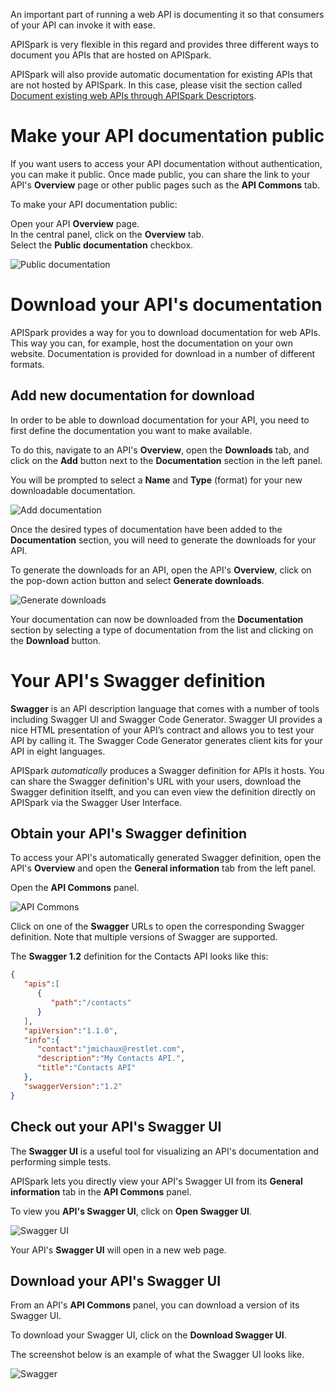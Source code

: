 
An important part of running a web API is documenting it so that consumers of your API can invoke it with ease.

APISpark is very flexible in this regard and provides three different ways to document you APIs that are hosted on APISpark.

APISpark will also provide automatic documentation for existing APIs that are not hosted by APISpark. In this case, please visit the section called [Document existing web APIs through APISpark Descriptors](technical-resources/apispark/guide/document/overview "Document existing web APIs through APISpark Descriptors").

# Make your API documentation public

If you want users to access your API documentation without authentication, you can make it public. Once made public, you can share the link to your API's **Overview** page or other public pages such as the **API Commons** tab.

To make your API documentation public:

Open your API **Overview** page.  
In the central panel, click on the **Overview** tab.  
Select the **Public documentation** checkbox.

![Public documentation](images/publicdocumentation.jpg "Public documentation")



# Download your API's documentation

APISpark provides a way for you to download documentation for web APIs. This way you can, for example, host the documentation on your own website. Documentation is provided for download in a number of different formats.

## Add new documentation for download

In order to be able to download documentation for your API, you need to first define the documentation you want to make available.

To do this, navigate to an API's **Overview**, open the **Downloads** tab, and click on the **Add** button next to the **Documentation** section in the left panel.

You will be prompted to select a **Name** and **Type** (format) for your new downloadable documentation.

![Add documentation](images/adddocumentation.png "Add documentation")

Once the desired types of documentation have been added to the **Documentation** section, you will need to generate the downloads for your API.

To generate the downloads for an API, open the API's **Overview**, click on the pop-down action button and select **Generate downloads**.

![Generate downloads](images/generatedownloads.png "Generate downloads")

Your documentation can now be downloaded from the **Documentation** section by selecting a type of documentation from the list and clicking on the **Download** button.

# Your API's Swagger definition

**Swagger** is an API description language that comes with a number of tools including Swagger UI and Swagger Code Generator. Swagger UI provides a nice HTML presentation of your API’s contract and allows you to test your API by calling it. The Swagger Code Generator generates client kits for your API in eight languages.

APISpark *automatically* produces a Swagger definition for APIs it hosts. You can share the Swagger definition's URL with your users, download the Swagger definition itselft, and you can even view the definition directly on APISpark via the Swagger User Interface.


## Obtain your API's Swagger definition

To access your API's automatically generated Swagger definition, open the API's **Overview** and open the **General information** tab from the left panel.

Open the **API Commons** panel.

![API Commons](images/getswagger.png "API Commons")

Click on one of the **Swagger** URLs to open the corresponding Swagger definition. Note that multiple versions of Swagger are supported.

The **Swagger 1.2** definition for the Contacts API looks like this:

```json
{  
   "apis":[  
      {  
         "path":"/contacts"
      }
   ],
   "apiVersion":"1.1.0",
   "info":{  
      "contact":"jmichaux@restlet.com",
      "description":"My Contacts API.",
      "title":"Contacts API"
   },
   "swaggerVersion":"1.2"
}
```

## Check out your API's Swagger UI

The **Swagger UI** is a useful tool for visualizing an API's documentation and performing simple tests.

APISpark lets you directly view your API's Swagger UI from its **General information** tab in the **API Commons** panel.

To view you **API's Swagger UI**, click on **Open Swagger UI**.

![Swagger UI](images/openswaggerui.png "Swagger UI")

Your API's **Swagger UI** will open in a new web page.

## Download your API's Swagger UI

From an API's **API Commons** panel, you can download a version of its Swagger UI.

To download your Swagger UI, click on the **Download Swagger UI**.

The screenshot below is an example of what the Swagger UI looks like.  

![Swagger](images/07.jpg "Swagger")
